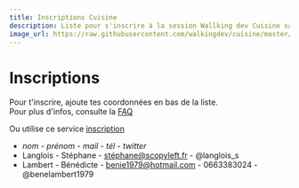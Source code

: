 ```yaml
---
title: Inscriptions Cuisine 
description: Liste pour s'inscrire à la session Wallking dev Cuisine sans cuisine
image_url: https://raw.githubusercontent.com/walkingdev/cuisine/master/media/partage-pomme.jpg
---
```



# Inscriptions

Pour t'inscrire, ajoute tes coordonnées en bas de la liste.  
Pour plus d'infos, consulte la [FAQ](http://walkingdev.fr/#walkingdev/cuisine/blob/master/v69-faq.md)  

Ou utilise ce service [inscription](https://www.eventbrite.fr/e/billets-walking-dev-cuisine-29078499575)

* *nom - prénom - mail - tél - twitter*
* Langlois - Stéphane - stéphane@scopyleft.fr - @langlois_s
* Lambert - Bénédicte - benie1979@hotmail.com - 0663383024 - @benelambert1979
